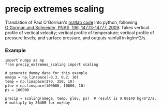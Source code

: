 # precip extremes scaling

Translation of Paul O'Gorman's [matlab code](http://www.mit.edu/~pog/src/precip_extremes_scaling.m) into python, following [O'Gorman and Schneider, PNAS, 106, 14773-14777, 2009](http://www.pnas.org/content/106/35/14773.abstract). Takes vertical profile of vertical velocity; vertical profile of temperature; vertical profile of pressure levels; and surface pressure, and outputs rainfall in kg/m^2/s. 

### Example
```
import numpy as np
from precip_extremes_scaling import scaling

# generate dummy data for this example
omega = np.linspace(-0.3, 0.2, 10)
temp = np.linspace(270, 350, 10)
plev = np.linspace(100000, 10000, 10)
ps = 100000

precip = scaling(omega, temp, plev, ps)  # result is 0.00140 kg/m^2/s.
# multiply by 86400 for mm/day
```

